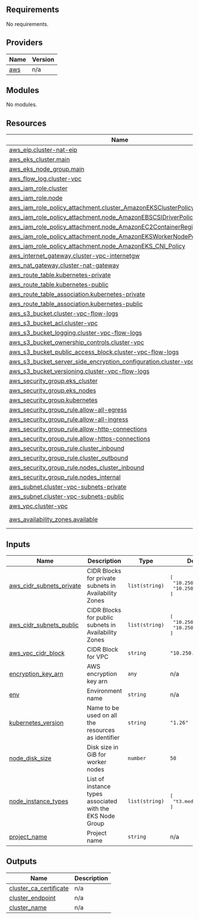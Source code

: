 ## Requirements

No requirements.

## Providers

| Name | Version |
|------|---------|
| <a name="provider_aws"></a> [aws](#provider\_aws) | n/a |

## Modules

No modules.

## Resources

| Name | Type |
|------|------|
| [aws_eip.cluster-nat-eip](https://registry.terraform.io/providers/hashicorp/aws/latest/docs/resources/eip) | resource |
| [aws_eks_cluster.main](https://registry.terraform.io/providers/hashicorp/aws/latest/docs/resources/eks_cluster) | resource |
| [aws_eks_node_group.main](https://registry.terraform.io/providers/hashicorp/aws/latest/docs/resources/eks_node_group) | resource |
| [aws_flow_log.cluster-vpc](https://registry.terraform.io/providers/hashicorp/aws/latest/docs/resources/flow_log) | resource |
| [aws_iam_role.cluster](https://registry.terraform.io/providers/hashicorp/aws/latest/docs/resources/iam_role) | resource |
| [aws_iam_role.node](https://registry.terraform.io/providers/hashicorp/aws/latest/docs/resources/iam_role) | resource |
| [aws_iam_role_policy_attachment.cluster_AmazonEKSClusterPolicy](https://registry.terraform.io/providers/hashicorp/aws/latest/docs/resources/iam_role_policy_attachment) | resource |
| [aws_iam_role_policy_attachment.node_AmazonEBSCSIDriverPolicy](https://registry.terraform.io/providers/hashicorp/aws/latest/docs/resources/iam_role_policy_attachment) | resource |
| [aws_iam_role_policy_attachment.node_AmazonEC2ContainerRegistryReadOnly](https://registry.terraform.io/providers/hashicorp/aws/latest/docs/resources/iam_role_policy_attachment) | resource |
| [aws_iam_role_policy_attachment.node_AmazonEKSWorkerNodePolicy](https://registry.terraform.io/providers/hashicorp/aws/latest/docs/resources/iam_role_policy_attachment) | resource |
| [aws_iam_role_policy_attachment.node_AmazonEKS_CNI_Policy](https://registry.terraform.io/providers/hashicorp/aws/latest/docs/resources/iam_role_policy_attachment) | resource |
| [aws_internet_gateway.cluster-vpc-internetgw](https://registry.terraform.io/providers/hashicorp/aws/latest/docs/resources/internet_gateway) | resource |
| [aws_nat_gateway.cluster-nat-gateway](https://registry.terraform.io/providers/hashicorp/aws/latest/docs/resources/nat_gateway) | resource |
| [aws_route_table.kubernetes-private](https://registry.terraform.io/providers/hashicorp/aws/latest/docs/resources/route_table) | resource |
| [aws_route_table.kubernetes-public](https://registry.terraform.io/providers/hashicorp/aws/latest/docs/resources/route_table) | resource |
| [aws_route_table_association.kubernetes-private](https://registry.terraform.io/providers/hashicorp/aws/latest/docs/resources/route_table_association) | resource |
| [aws_route_table_association.kubernetes-public](https://registry.terraform.io/providers/hashicorp/aws/latest/docs/resources/route_table_association) | resource |
| [aws_s3_bucket.cluster-vpc-flow-logs](https://registry.terraform.io/providers/hashicorp/aws/latest/docs/resources/s3_bucket) | resource |
| [aws_s3_bucket_acl.cluster-vpc](https://registry.terraform.io/providers/hashicorp/aws/latest/docs/resources/s3_bucket_acl) | resource |
| [aws_s3_bucket_logging.cluster-vpc-flow-logs](https://registry.terraform.io/providers/hashicorp/aws/latest/docs/resources/s3_bucket_logging) | resource |
| [aws_s3_bucket_ownership_controls.cluster-vpc](https://registry.terraform.io/providers/hashicorp/aws/latest/docs/resources/s3_bucket_ownership_controls) | resource |
| [aws_s3_bucket_public_access_block.cluster-vpc-flow-logs](https://registry.terraform.io/providers/hashicorp/aws/latest/docs/resources/s3_bucket_public_access_block) | resource |
| [aws_s3_bucket_server_side_encryption_configuration.cluster-vpc-flow-logs](https://registry.terraform.io/providers/hashicorp/aws/latest/docs/resources/s3_bucket_server_side_encryption_configuration) | resource |
| [aws_s3_bucket_versioning.cluster-vpc-flow-logs](https://registry.terraform.io/providers/hashicorp/aws/latest/docs/resources/s3_bucket_versioning) | resource |
| [aws_security_group.eks_cluster](https://registry.terraform.io/providers/hashicorp/aws/latest/docs/resources/security_group) | resource |
| [aws_security_group.eks_nodes](https://registry.terraform.io/providers/hashicorp/aws/latest/docs/resources/security_group) | resource |
| [aws_security_group.kubernetes](https://registry.terraform.io/providers/hashicorp/aws/latest/docs/resources/security_group) | resource |
| [aws_security_group_rule.allow-all-egress](https://registry.terraform.io/providers/hashicorp/aws/latest/docs/resources/security_group_rule) | resource |
| [aws_security_group_rule.allow-all-ingress](https://registry.terraform.io/providers/hashicorp/aws/latest/docs/resources/security_group_rule) | resource |
| [aws_security_group_rule.allow-http-connections](https://registry.terraform.io/providers/hashicorp/aws/latest/docs/resources/security_group_rule) | resource |
| [aws_security_group_rule.allow-https-connections](https://registry.terraform.io/providers/hashicorp/aws/latest/docs/resources/security_group_rule) | resource |
| [aws_security_group_rule.cluster_inbound](https://registry.terraform.io/providers/hashicorp/aws/latest/docs/resources/security_group_rule) | resource |
| [aws_security_group_rule.cluster_outbound](https://registry.terraform.io/providers/hashicorp/aws/latest/docs/resources/security_group_rule) | resource |
| [aws_security_group_rule.nodes_cluster_inbound](https://registry.terraform.io/providers/hashicorp/aws/latest/docs/resources/security_group_rule) | resource |
| [aws_security_group_rule.nodes_internal](https://registry.terraform.io/providers/hashicorp/aws/latest/docs/resources/security_group_rule) | resource |
| [aws_subnet.cluster-vpc-subnets-private](https://registry.terraform.io/providers/hashicorp/aws/latest/docs/resources/subnet) | resource |
| [aws_subnet.cluster-vpc-subnets-public](https://registry.terraform.io/providers/hashicorp/aws/latest/docs/resources/subnet) | resource |
| [aws_vpc.cluster-vpc](https://registry.terraform.io/providers/hashicorp/aws/latest/docs/resources/vpc) | resource |
| [aws_availability_zones.available](https://registry.terraform.io/providers/hashicorp/aws/latest/docs/data-sources/availability_zones) | data source |

## Inputs

| Name | Description | Type | Default | Required |
|------|-------------|------|---------|:--------:|
| <a name="input_aws_cidr_subnets_private"></a> [aws\_cidr\_subnets\_private](#input\_aws\_cidr\_subnets\_private) | CIDR Blocks for private subnets in Availability Zones | `list(string)` | <pre>[<br>  "10.250.192.0/20",<br>  "10.250.208.0/20"<br>]</pre> | no |
| <a name="input_aws_cidr_subnets_public"></a> [aws\_cidr\_subnets\_public](#input\_aws\_cidr\_subnets\_public) | CIDR Blocks for public subnets in Availability Zones | `list(string)` | <pre>[<br>  "10.250.224.0/20",<br>  "10.250.240.0/20"<br>]</pre> | no |
| <a name="input_aws_vpc_cidr_block"></a> [aws\_vpc\_cidr\_block](#input\_aws\_vpc\_cidr\_block) | CIDR Block for VPC | `string` | `"10.250.192.0/18"` | no |
| <a name="input_encryption_key_arn"></a> [encryption\_key\_arn](#input\_encryption\_key\_arn) | AWS encryption key arn | `any` | n/a | yes |
| <a name="input_env"></a> [env](#input\_env) | Environment name | `string` | n/a | yes |
| <a name="input_kubernetes_version"></a> [kubernetes\_version](#input\_kubernetes\_version) | Name to be used on all the resources as identifier | `string` | `"1.26"` | no |
| <a name="input_node_disk_size"></a> [node\_disk\_size](#input\_node\_disk\_size) | Disk size in GiB for worker nodes | `number` | `50` | no |
| <a name="input_node_instance_types"></a> [node\_instance\_types](#input\_node\_instance\_types) | List of instance types associated with the EKS Node Group | `list(string)` | <pre>[<br>  "t3.medium"<br>]</pre> | no |
| <a name="input_project_name"></a> [project\_name](#input\_project\_name) | Project name | `string` | n/a | yes |

## Outputs

| Name | Description |
|------|-------------|
| <a name="output_cluster_ca_certificate"></a> [cluster\_ca\_certificate](#output\_cluster\_ca\_certificate) | n/a |
| <a name="output_cluster_endpoint"></a> [cluster\_endpoint](#output\_cluster\_endpoint) | n/a |
| <a name="output_cluster_name"></a> [cluster\_name](#output\_cluster\_name) | n/a |
